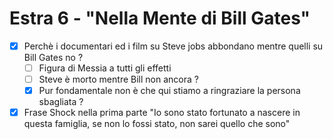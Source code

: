 # Estra 6 - "Nella Mente di Bill Gates"

- [x] Perchè i documentari ed i film su Steve jobs abbondano mentre quelli su Bill Gates no ?
  - [ ] Figura di Messia a tutti gli effetti
  - [ ] Steve è morto mentre Bill non ancora ?
  - [x] Pur fondamentale non è che qui stiamo a ringraziare la persona sbagliata ?
- [x] Frase Shock nella prima parte "Io sono stato fortunato a nascere in questa famiglia, se non lo fossi stato, non sarei quello che sono" 